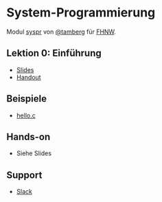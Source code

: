# System-Programmierung
Modul [syspr]( https://www.fhnw.ch/de/studium/module/6008081) von [@tamberg](https://twitter.com/tamberg) für [FHNW](https://www.fhnw.ch/).

## Lektion 0: Einführung
- [Slides](http://www.tamberg.org/fhnw/2018/Syspr00Einfuehrung.pdf)
- [Handout](http://www.tamberg.org/fhnw/2018/Syspr00EinfuehrungHandout.pdf)

## Beispiele
- [hello.c](hello.c)

## Hands-on
- Siehe Slides

## Support
- [Slack](https://fhnw-syspr.slack.com/)
